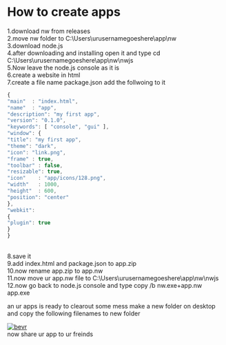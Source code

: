 # How to create apps
1.download nw from releases<br>
2.move nw folder to C:\Users\urusernamegoeshere\app\nw<br>
3.download node.js<br>
4.after downloading and installing open it and type cd C:\Users\urusernamegoeshere\app\nw\nwjs<br>
5.Now leave the node.js console as it is<br>
6.create a website in html<br>
7.create a file name package.json
add the follwoing to it<br>
```js
{
"main"  : "index.html",
"name"  : "app",
"description": "my first app",
"version": "0.1.0",
"keywords": [ "console", "gui" ],
"window": {
"title": "my first app",
"theme": "dark",
"icon": "link.png",
"frame" : true,
"toolbar" : false,
"resizable": true,
"icon"    : "app/icons/128.png",
"width"   : 1000,
"height"  : 600,
"position": "center"
},
"webkit": 
{
"plugin": true
}
}
```
<br>
8.save it<br>
9.add index.html and package.json to app.zip<br>
10.now rename app.zip to app.nw<br>
11.now move ur app.nw file to C:\Users\urusernamegoeshere\app\nw\nwjs<br>
12.now go back to node.js console and type copy /b nw.exe+app.nw app.exe<br>

an ur apps is ready to clearout some mess make a new folder on desktop and copy the following filenames to new folder<br>

<a href="https://imgbb.com/"><img src="https://imgur.com/MVjD8pp.jpg" alt="bevr" border="0"></a><br>
now share ur app to ur freinds
